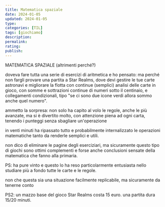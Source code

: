 ```yaml
---
title: Matematica spaziale
date: 2024-01-05
updated: 2024-01-05
type: 
categories: [TIL]
tags: [giochiamo]
description: 
permalink: 
rating: 
publish: 
---
```

MATEMATICA SPAZIALE (altrimenti perché?)

doveva fare tutta una serie di esercizi di aritmetica e ho pensato: ma perché non fargli provare una partita a Star Realms, dove devi gestire le tue carte astronavi e migliorare la flotta con continue (semplici) analisi delle carte in gioco, con somme e sottrazioni continue di numeri sotto il centinaio, e collegamenti condizionali, tipo "se ci sono due icone verdi allora sommo anche quel numero".

ammetto la sorpresa: non solo ha capito al volo le regole, anche le più avanzate, ma si è divertito molto, con attenzione piena ad ogni carta, tenendo i punteggi senza sbagliare un'operazione

in venti minuti ha ripassato tutto e probabilmente internalizzato le operazioni matematiche tanto da renderle semplici e utili.

non dico di eliminare le pagine degli eserciziari, ma sicuramente questo tipo di giochi sono ottimi complementi e forse anche conclusioni sensate della matematica che fanno alla primaria.

PS: ha pure vinto e questo lo ha reso particolarmente entusiasta nello studiare più a fondo tutte le carte e le regole.

non che questa sia una situazione facilmente replicabile, ma sicuramente da tenerne conto

PS2: un mazzo base del gioco Star Realms costa 15 euro. una partita dura 15/20 minuti.